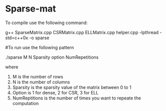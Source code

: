 # Sparse-mat
To compile use the following command:

g++ SparseMatrix.cpp CSRMatrix.cpp ELLMatrix.cpp helper.cpp -lpthread -std=c++0x -o sparse

#To run use the following pattern

./sparse M N Sparsity option NumRepetitions

where

1. M is the number of rows
2. N is the number of columns
3. Sparsity is the sparsity value of the matrix between 0 to 1
4. Option is 1 for dense, 2 for CSR, 3 for ELL
5. NumReptitions is the number of times you want to repeate the computation

